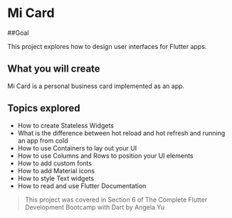 
# Mi Card

##Goal

This project explores how to design user interfaces for Flutter apps.

## What you will create

Mi Card is a personal business card implemented as an app.

## Topics explored

* How to create Stateless Widgets
* What is the difference between hot reload and hot refresh and running an app from cold
* How to use Containers to lay out your UI
* How to use Columns and Rows to position your UI elements
* How to add custom fonts
* How to add Material icons
* How to style Text widgets
* How to read and use Flutter Documentation

>This project was covered in Section 6 of The Complete Flutter Development Bootcamp with Dart by Angela Yu

